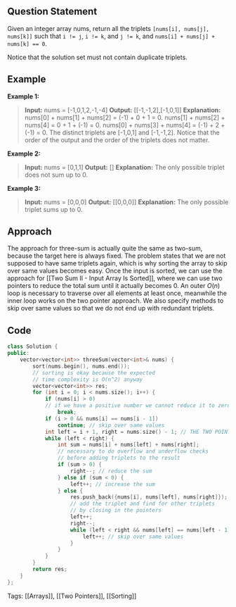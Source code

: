 ## Question Statement
Given an integer array nums, return all the triplets `[nums[i], nums[j], nums[k]]` such that `i != j`, `i != k`, and `j != k`, and `nums[i] + nums[j] + nums[k] == 0`.

Notice that the solution set must not contain duplicate triplets.
## Example
**Example 1:**
>**Input:** nums = [-1,0,1,2,-1,-4]
>**Output:** \[[-1,-1,2],[-1,0,1]]
>**Explanation:**
>nums[0] + nums[1] + nums[2] = (-1) + 0 + 1 = 0.
>nums[1] + nums[2] + nums[4] = 0 + 1 + (-1) = 0.
>nums[0] + nums[3] + nums[4] = (-1) + 2 + (-1) = 0.
>The distinct triplets are [-1,0,1] and [-1,-1,2].
>Notice that the order of the output and the order of the triplets does not matter.

**Example 2:**
>**Input:** nums = [0,1,1]
>**Output:** []
>**Explanation:** The only possible triplet does not sum up to 0.

**Example 3:**
>**Input:** nums = [0,0,0]
>**Output:** \[[0,0,0]]
>**Explanation:** The only possible triplet sums up to 0.

## Approach
The approach for three-sum is actually quite the same as two-sum, because the target here is always fixed. The problem states that we are not supposed to have same triplets again, which is why sorting the array to skip over same values becomes easy. Once the input is sorted, we can use the approach for [[Two Sum II - Input Array Is Sorted]], where we can use two pointers to reduce the total sum until it actually becomes 0. An outer $O(n)$ loop is necessary to traverse over all elements at least once, meanwhile the inner loop works on the two pointer approach. We also specify methods to skip over same values so that we do not end up with redundant triplets.
## Code
```cpp
class Solution {
public:
    vector<vector<int>> threeSum(vector<int>& nums) {
        sort(nums.begin(), nums.end());
        // sorting is okay because the expected
        // time complexity is O(n^2) anyway
        vector<vector<int>> res;
        for (int i = 0; i < nums.size(); i++) {
            if (nums[i] > 0)
            // if we have a positive number we cannot reduce it to zero
                break;
            if (i > 0 && nums[i] == nums[i - 1])
                continue; // skip over same values
            int left = i + 1, right = nums.size() - 1; // THE TWO POINTERS
            while (left < right) {
                int sum = nums[i] + nums[left] + nums[right];
                // necessary to do overflow and underflow checks
                // before adding triplets to the result
                if (sum > 0) {
                    right--; // reduce the sum
                } else if (sum < 0) {
                    left++; // increase the sum
                } else {
                    res.push_back({nums[i], nums[left], nums[right]});
                    // add the triplet and find for other triplets
                    // by closing in the pointers
                    left++;
                    right--;
                    while (left < right && nums[left] == nums[left - 1]) {
                        left++; // skip over same values
                    }
                }
            }
        }
        return res;
    }
};
```
Tags: [[Arrays]], [[Two Pointers]], [[Sorting]]